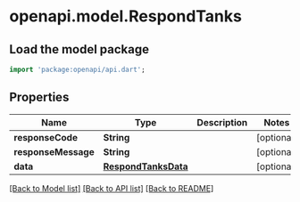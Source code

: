 # openapi.model.RespondTanks

## Load the model package
```dart
import 'package:openapi/api.dart';
```

## Properties
Name | Type | Description | Notes
------------ | ------------- | ------------- | -------------
**responseCode** | **String** |  | [optional] 
**responseMessage** | **String** |  | [optional] 
**data** | [**RespondTanksData**](RespondTanksData.md) |  | [optional] 

[[Back to Model list]](../README.md#documentation-for-models) [[Back to API list]](../README.md#documentation-for-api-endpoints) [[Back to README]](../README.md)



